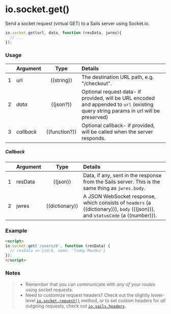 # io.socket.get()

Send a socket request (virtual GET) to a Sails server using Socket.io.

```js
io.socket.get(url, data, function (resData, jwres){
  // ...
});
```

### Usage


|   | Argument   | Type         | Details |
|---|:-----------|:------------:|:--------|
| 1 | url        | ((string))   | The destination URL path, e.g. "/checkout".
| 2 | _data_     | ((json?))        | Optional request data- if provided, will be URL encoded and appended to `url` (existing query string params in url will be preserved)
| 3 | _callback_ | ((function?)) | Optional callback- if provided, will be called when the server responds.

##### Callback

|   | Argument  | Type            | Details |
|---|:----------|:---------------:|:--------|
| 1 | resData   | ((json))        | Data, if any, sent in the response from the Sails server.  This is the same thing as `jwres.body`.
| 2 | jwres     | ((dictionary))  | A JSON WebSocket response, which consists of `headers` (a ((dictionary))), `body` (((json))), and `statusCode` (a ((number))).



### Example

```html
<script>
io.socket.get('/users/9', function (resData) {
  // resData => {id:9, name: 'Timmy Mendez'}
});
</script>
```

### Notes
> + Remember that you can communicate with _any of your routes_ using socket requests.
> + Need to customize request headers?  Check out the slightly lower-level [`io.socket.request()`](https://sailsjs.com/documentation/reference/web-sockets/socket-client/io-socket-request) method, or to set custom headers for _all_ outgoing requests, check out [`io.sails.headers`](https://sailsjs.com/documentation/reference/web-sockets/socket-client/io-sails).

<docmeta name="displayName" value="io.socket.get()">
<docmeta name="pageType" value="method">

